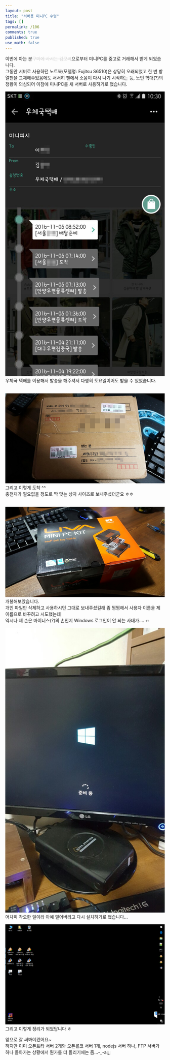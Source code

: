 ```yaml
---
layout: post
title: "서버용 미니PC 수령"
tags: []
permalink: /106
comments: true
published: true
use_math: false
---
```


이번에 아는 분<span style="color: rgb(213, 213, 213);">~~구미에 사시는 김모씨~~</span>으로부터 미니PC를 중고로 거래해서 받게 되었습니다.  
그동안 서버로 사용하던 노트북(모델명: Fujitsu S6510)은 상당히 오래되었고 한 번 방열팬을 교체해주었음에도 서서히 팬에서 소음이 다시 나기 시작하는 등, 노인 학대(?)의 정황이 의심되어 이참에 미니PC를 새 서버로 사용하기로 했습니다.
<br />

![minipc-01](/files/minipc-01.jpg)
우체국 택배를 이용해서 발송을 해주셔서 다행히 토요일이어도 받을 수 있었습니다.  
<br />  

![minipc-01](/files/minipc-02.png)
그리고 이렇게 도착 ^^  
충전재가 필요없을 정도로 딱 맞는 상자 사이즈로 보내주셨더군요 ㅎㅎ  
<br />  

![minipc-03](/files/minipc-03.jpg)
개봉해보았습니다.  
개인 파일만 삭제하고 사용하시던 그대로 보내주셨길래 좀 찜찜해서 사용자 이름을 제 이름으로 바꾸려고 시도했는데  
역시나 제 손은 마이너스(?)의 손인지 Windows 로그인이 안 되는 사태가.... ㅠ


![minipc-04](/files/minipc-04.jpg)
어차피 각오한 일이라 아예 밀어버리고 다시 설치하기로 했습니다...


![minipc-05](/files/minipc-05.png)
그리고 이렇게 정리가 되었답니다 ㅎ
<br />

앞으로 잘 써봐야겠어요~  
하지만 이미 오픈트타 서버 2개와 오픈롤코 서버 1개, nodejs 서버 하나, FTP 서버가 하나 돌아가는 상황에서 뭔가를 더 돌리기에는 좀...-_-a;;;